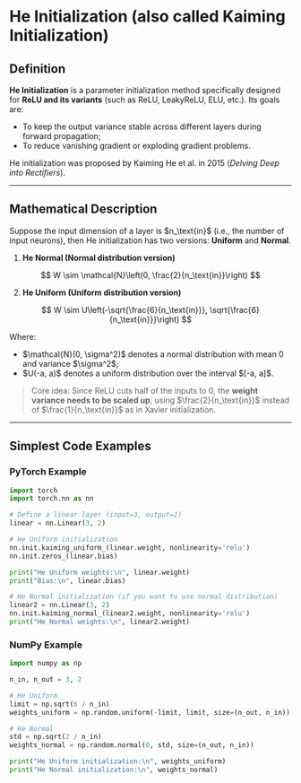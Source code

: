 
# He Initialization (also called Kaiming Initialization)

## Definition

**He Initialization** is a parameter initialization method specifically designed for **ReLU and its variants** (such as ReLU, LeakyReLU, ELU, etc.).
Its goals are:

* To keep the output variance stable across different layers during forward propagation;
* To reduce vanishing gradient or exploding gradient problems.

He initialization was proposed by Kaiming He et al. in 2015 (*Delving Deep into Rectifiers*).

---

## Mathematical Description

Suppose the input dimension of a layer is \$n\_\text{in}\$ (i.e., the number of input neurons), then He initialization has two versions: **Uniform** and **Normal**.

1. **He Normal (Normal distribution version)**

$$
W \sim \mathcal{N}\left(0, \frac{2}{n_\text{in}}\right)
$$

2. **He Uniform (Uniform distribution version)**

$$
W \sim U\left(-\sqrt{\frac{6}{n_\text{in}}},  \sqrt{\frac{6}{n_\text{in}}}\right)
$$

Where:

* \$\mathcal{N}(0, \sigma^2)\$ denotes a normal distribution with mean 0 and variance \$\sigma^2\$;
* \$U(-a, a)\$ denotes a uniform distribution over the interval $\[-a, a]\$.

> Core idea:
> Since ReLU cuts half of the inputs to 0, the **weight variance needs to be scaled up**, using \$\frac{2}{n\_\text{in}}\$ instead of \$\frac{1}{n\_\text{in}}\$ as in Xavier initialization.

---

## Simplest Code Examples

### PyTorch Example

```python
import torch
import torch.nn as nn

# Define a linear layer (input=3, output=2)
linear = nn.Linear(3, 2)

# He Uniform initialization
nn.init.kaiming_uniform_(linear.weight, nonlinearity='relu')
nn.init.zeros_(linear.bias)

print("He Uniform weights:\n", linear.weight)
print("Bias:\n", linear.bias)

# He Normal initialization (if you want to use normal distribution)
linear2 = nn.Linear(3, 2)
nn.init.kaiming_normal_(linear2.weight, nonlinearity='relu')
print("He Normal weights:\n", linear2.weight)
```

### NumPy Example

```python
import numpy as np

n_in, n_out = 3, 2

# He Uniform
limit = np.sqrt(6 / n_in)
weights_uniform = np.random.uniform(-limit, limit, size=(n_out, n_in))

# He Normal
std = np.sqrt(2 / n_in)
weights_normal = np.random.normal(0, std, size=(n_out, n_in))

print("He Uniform initialization:\n", weights_uniform)
print("He Normal initialization:\n", weights_normal)
```


